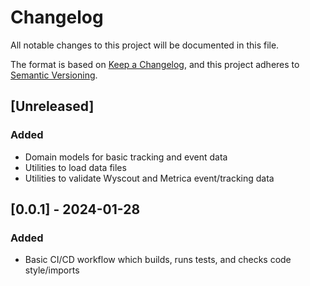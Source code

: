 # Changelog

All notable changes to this project will be documented in this file.

The format is based on [Keep a Changelog](https://keepachangelog.com/en/1.0.0/),
and this project adheres to [Semantic Versioning](https://semver.org/spec/v2.0.0.html).

## [Unreleased]

### Added

- Domain models for basic tracking and event data
- Utilities to load data files
- Utilities to validate Wyscout and Metrica event/tracking data

## [0.0.1] - 2024-01-28

### Added

- Basic CI/CD workflow which builds, runs tests, and checks code style/imports
